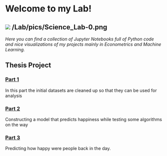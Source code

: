 # Welcome to my Lab!
![](https://vignette.wikia.nocookie.net/science/images/c/c9/Science_Lab.gif/revision/latest?cb=20150203114103)
/Lab/pics/Science_Lab-0.png
-----------------------------------------------------------------------------------------------------------------------------------

*Here you can find a collection of Jupyter Notebooks full of Python code and nice visualizations of my projects mainly in Econometrics and Machine Learning.*
## Thesis Project

### [Part 1](https://nbviewer.jupyter.org/github/nikosga/Lab/blob/master/Thesis/Part%201__Data%20Cleaning.ipynb)
In this part the initial datasets are cleaned up so that they can be used for analysis
### [Part 2](https://nbviewer.jupyter.org/github/nikosga/Lab/blob/master/Thesis/Part%202__Regression%20Techniques.ipynb)
Constructing a model that predicts happiness while testing some algorithms on the way
### [Part 3](https://nbviewer.jupyter.org/github/nikosga/Lab/blob/master/Thesis/Part%203__Predicting%20The%20Past.ipynb)
Predicting how happy were people back in the day.
